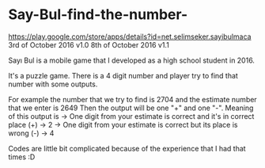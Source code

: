 # Say-Bul-find-the-number-

https://play.google.com/store/apps/details?id=net.selimseker.sayibulmaca
3rd of October 2016 v1.0
8th of October 2016 v1.1

Sayı Bul is a mobile game that I developed as a high school student in 2016.

It's a puzzle game. There is a 4 digit number and player try to find that number with some outputs.

For example the number that we try to find is 2704 and the estimate number that we enter is 2649
Then the output will be one "+" and one "-". 
  Meaning of this output is -> One digit from your estimate is correct and it's in correct place (+) -> 2
                            -> One digit from your estimate is correct but its place is wrong (-) -> 4
                            
  
  
Codes are little bit complicated because of the experience that I had that times :D

